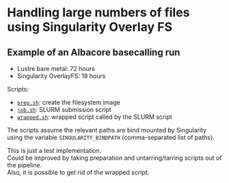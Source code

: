 # Handling large numbers of files using Singularity Overlay FS

## Example of an Albacore basecalling run

* Lustre bare metal: 72 hours
* Singularity OverlayFS: 19 hours

Scripts:
* [`prep.sh`](prep.sh): create the filesystem image
* [`job.sh`](job.sh): SLURM submission script
* [`wrapped.sh`](wrapped.sh): wrapped script called by the SLURM script

The scripts assume the relevant paths are bind mounted by Singularity using the variable `SINGULARITY_BINDPATH` (comma-separated list of paths).

This is just a test implementation.  
Could be improved by taking preparation and untarring/tarring scripts out of the pipeline.  
Also, it is possible to get rid of the wrapped script.
 
